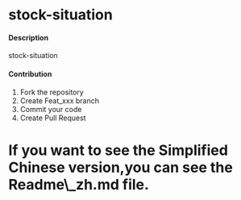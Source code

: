 # stock-situation

#### Description
stock-situation

#### Contribution
1.  Fork the repository
2.  Create Feat_xxx branch
3.  Commit your code
4.  Create Pull Request

# If you want to see the Simplified Chinese version,you can see the Readme\\_zh.md file.
